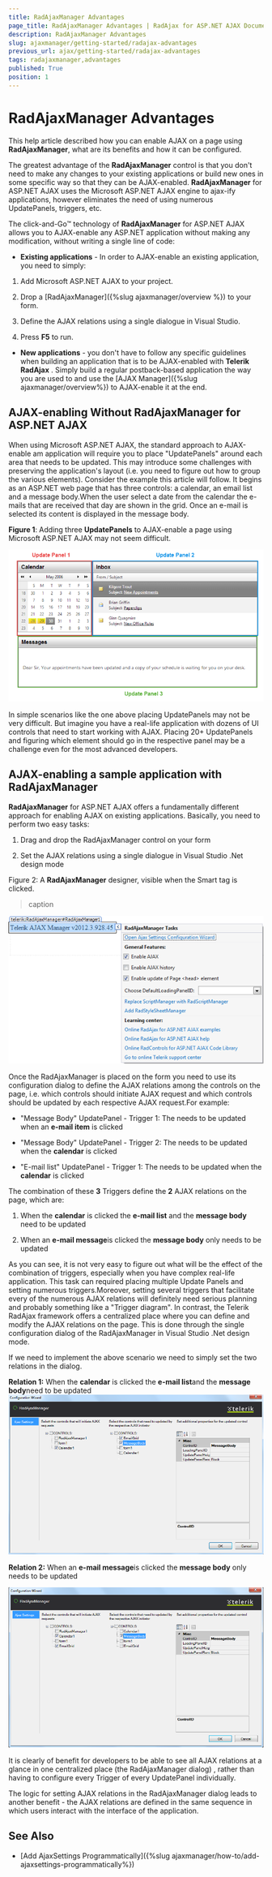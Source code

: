 ```yaml
---
title: RadAjaxManager Advantages
page_title: RadAjaxManager Advantages | RadAjax for ASP.NET AJAX Documentation
description: RadAjaxManager Advantages
slug: ajaxmanager/getting-started/radajax-advantages
previous_url: ajax/getting-started/radajax-advantages
tags: radajaxmanager,advantages
published: True
position: 1
---
```


# RadAjaxManager Advantages



This help article described how you can enable AJAX on a page using **RadAjaxManager**, what are its benefits and how it can be configured.

The greatest advantage of the **RadAjaxManager** control is that you don't need to make any changes to your existing applications or build new ones in some specific way so that they can be AJAX-enabled. **RadAjaxManager** for ASP.NET AJAX uses the Microsoft ASP.NET AJAX engine to ajax-ify applications, however eliminates the need of using numerous UpdatePanels, triggers, etc.

The click-and-Go™ technology of **RadAjaxManager** for ASP.NET AJAX allows you to AJAX-enable any ASP.NET application without making any modification, without writing a single line of code:

* **Existing applications** - In order to AJAX-enable an existing application, you need to simply:

1. Add Microsoft ASP.NET AJAX to your project.

1. Drop a [RadAjaxManager]({%slug ajaxmanager/overview %}) to your form.

1. Define the AJAX relations using a single dialogue in Visual Studio.

1. Press **F5** to run.

* **New applications** - you don't have to follow any specific guidelines when building an application that is to be AJAX-enabled with **Telerik RadAjax** . Simply build a regular postback-based application the way you are used to and use the [AJAX Manager]({%slug ajaxmanager/overview%}) to AJAX-enable it at the end.



## AJAX-enabling Without RadAjaxManager for ASP.NET AJAX

When using Microsoft ASP.NET AJAX, the standard approach to AJAX-enable am application will require you to place "UpdatePanels" around each area that needs to be updated. This may introduce some challenges with preserving the application's layout (i.e. you need to figure out how to group the various elements). Consider the example this article will follow. It begins as an ASP.NET web page that has three controls: a calendar, an email list and a message body.When the user select a date from the calendar the e-mails that are received that day are shown in the grid. Once an e-mail is selected its content is displayed in the message body.

**Figure 1**: Adding three **UpdatePanels** to AJAX-enable a page using Microsoft ASP.NET AJAX may not seem difficult.

![UpdatePanels usage](images/Manager1_UpdatePanels.png)

In simple scenarios like the one above placing UpdatePanels may not be very difficult. But imagine you have a real-life application with dozens of UI controls that need to start working with AJAX. Placing 20+ UpdatePanels and figuring which element should go in the respective panel may be a challenge even for the most advanced developers.

## AJAX-enabling a sample application with RadAjaxManager

**RadAjaxManager** for ASP.NET AJAX offers a fundamentally different approach for enabling AJAX on existing applications. Basically, you need to perform two easy tasks:

1. Drag and drop the RadAjaxManager control on your form

1. Set the AJAX relations using a single dialogue in Visual Studio .Net design mode

Figure 2: A **RadAjaxManager** designer, visible when the Smart tag is clicked.
>caption 

![Ajax results](images/Manager1_Form.png)

Once the RadAjaxManager is placed on the form you need to use its configuration dialog to define the AJAX relations among the controls on the page, i.e. which controls should initiate AJAX request and which controls should be updated by each respective AJAX request.For example:

* "Message Body" UpdatePanel - Trigger 1: The needs to be updated when an **e-mail item** is clicked

* "Message Body" UpdatePanel - Trigger 2: The needs to be updated when the **calendar** is clicked

* "E-mail list" UpdatePanel - Trigger 1: The needs to be updated when the **calendar** is clicked



The combination of these **3** Triggers define the **2** AJAX relations on the page, which are:

1. When the **calendar** is clicked the **e-mail list** and the **message body** need to be updated

1. When an **e-mail message**is clicked the **message body** only needs to be updated



As you can see, it is not very easy to figure out what will be the effect of the combination of triggers, especially when you have complex real-life application. This task can required placing multiple Update Panels and setting numerous triggers.Moreover, setting several triggers that facilitate every of the numerous AJAX relations will definitely need serious planning and probably something like a "Trigger diagram". In contrast, the Telerik RadAjax framework offers a centralized place where you can define and modify the AJAX relations on the page. This is done through the single configuration dialog of the RadAjaxManager in Visual Studio .Net design mode.

If we need to implement the above scenario we need to simply set the two relations in the dialog.

**Relation 1:** When the **calendar** is clicked the **e-mail list**and the **message body**need to be updated![Build RadAjax Settings](images/Centralized_Management_of_AJAX_Relations_Pick1.jpg)

**Relation 2:** When an **e-mail message**is clicked the **message body** only needs to be updated

![Buld RadAjax Settings](images/Centralized_Management_of_AJAX_Relations_Pick2.png)

It is clearly of benefit for developers to be able to see all AJAX relations at a glance in one centralized place (the RadAjaxManager dialog) , rather than having to configure every Trigger of every UpdatePanel individually.

The logic for setting AJAX relations in the RadAjaxManager dialog leads to another benefit - the AJAX relations are defined in the same sequence in which users interact with the interface of the application.

## See Also

 * [Add AjaxSettings Programmatically]({%slug ajaxmanager/how-to/add-ajaxsettings-programmatically%})
